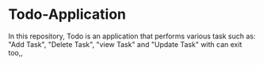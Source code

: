 # Todo-Application
In this repository, Todo is an application that performs various task such as: "Add Task", "Delete Task", "view Task" and "Update Task" with can exit too,,
